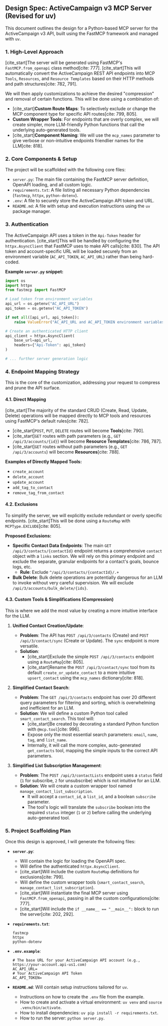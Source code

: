 ## **Design Spec: ActiveCampaign v3 MCP Server (Revised for uv)**

This document outlines the design for a Python-based MCP server for the ActiveCampaign v3 API, built using the FastMCP framework and managed with `uv`.

### 1. High-Level Approach

[cite_start]The server will be generated using FastMCP's `FastMCP.from_openapi` class method[cite: 777]. [cite_start]This will automatically convert the ActiveCampaign REST API endpoints into MCP `Tools`, `Resources`, and `Resource Templates` based on their HTTP methods and path structures[cite: 782, 791].

We will then apply customizations to achieve the desired "compression" and removal of certain functions. This will be done using a combination of:
* [cite_start]**Custom Route Maps**: To selectively exclude or change the MCP component type for specific API routes[cite: 799, 805].
* **Custom Wrapper Tools**: For endpoints that are overly complex, we will create simpler, more LLM-friendly Python functions that call the underlying auto-generated tools.
* [cite_start]**Component Naming**: We will use the `mcp_names` parameter to give verbose or non-intuitive endpoints friendlier names for the LLM[cite: 818].

### 2. Core Components & Setup

The project will be scaffolded with the following core files:

* `server.py`: The main file containing the FastMCP server definition, OpenAPI loading, and all custom logic.
* `requirements.txt`: A file listing all necessary Python dependencies (`fastmcp`, `httpx`, `python-dotenv`).
* `.env`: A file to securely store the ActiveCampaign API token and URL.
* `README.md`: A file with setup and execution instructions using the `uv` package manager.

### 3. Authentication

The ActiveCampaign API uses a token in the `Api-Token` header for authentication. [cite_start]This will be handled by configuring the `httpx.AsyncClient` that FastMCP uses to make API calls[cite: 830]. The API token and account-specific URL will be loaded securely from an environment variable (`AC_API_TOKEN`, `AC_API_URL`) rather than being hard-coded.

**Example `server.py` snippet:**
```python
import os
import httpx
from fastmcp import FastMCP

# Load token from environment variables
api_url = os.getenv("AC_API_URL")
api_token = os.getenv("AC_API_TOKEN")

if not all([api_url, api_token]):
    raise ValueError("AC_API_URL and AC_API_TOKEN environment variables must be set.")

# Create an authenticated HTTP client
api_client = httpx.AsyncClient(
    base_url=api_url,
    headers={"Api-Token": api_token}
)

# ... further server generation logic
```

### 4. Endpoint Mapping Strategy

This is the core of the customization, addressing your request to compress and prune the API surface.

#### 4.1. Direct Mapping

[cite_start]The majority of the standard CRUD (Create, Read, Update, Delete) operations will be mapped directly to MCP tools and resources using FastMCP's default rules[cite: 782].

* [cite_start]`POST`, `PUT`, `DELETE` routes will become **Tools**[cite: 790].
* [cite_start]`GET` routes with path parameters (e.g., `GET /api/3/accounts/{id}`) will become **Resource Templates**[cite: 786, 787].
* [cite_start]`GET` routes without path parameters (e.g., `GET /api/3/accounts`) will become **Resources**[cite: 788].

**Examples of Directly Mapped Tools:**
* `create_account`
* `delete_account`
* `update_account`
* `add_tag_to_contact`
* `remove_tag_from_contact`

#### 4.2. Exclusions

To simplify the server, we will explicitly exclude redundant or overly specific endpoints. [cite_start]This will be done using a `RouteMap` with `MCPType.EXCLUDE`[cite: 805].

**Proposed Exclusions:**

* **Specific Contact Data Endpoints**: The main `GET /api/3/contacts/{contactId}` endpoint returns a comprehensive `contact` object with a `links` section. We will rely on this primary endpoint and exclude the separate, granular endpoints for a contact's goals, bounce logs, etc.
    * **Rule**: Exclude `^/api/3/contacts/{contactId}/.+`
* **Bulk Delete**: Bulk delete operations are potentially dangerous for an LLM to invoke without very careful supervision. We will exclude `/api/3/accounts/bulk_delete/{ids}`.

#### 4.3. Custom Tools & Simplifications (Compression)

This is where we add the most value by creating a more intuitive interface for the LLM.

1.  **Unified Contact Creation/Update**:
    * **Problem**: The API has `POST /api/3/contacts` (Create) and `POST /api/3/contact/sync` (Create or Update). The `sync` endpoint is more versatile.
    * **Solution**:
        * [cite_start]Exclude the simple `POST /api/3/contacts` endpoint using a `RouteMap`[cite: 805].
        * [cite_start]Rename the `POST /api/3/contact/sync` tool from its default `create_or_update_contact` to a more intuitive `upsert_contact` using the `mcp_names` dictionary[cite: 818].

2.  **Simplified Contact Search**:
    * **Problem**: The `GET /api/3/contacts` endpoint has over 20 different query parameters for filtering and sorting, which is overwhelming and inefficient for an LLM.
    * **Solution**: We will define a custom Python tool called `smart_contact_search`. This tool will:
        * [cite_start]Be created by decorating a standard Python function with `@mcp.tool`[cite: 996].
        * Expose only the most essential search parameters: `email`, `name`, `tag`, and `list_name`.
        * Internally, it will call the more complex, auto-generated `get_contacts` tool, mapping the simple inputs to the correct API parameters.

3.  **Simplified List Subscription Management**:
    * **Problem**: The `POST /api/3/contactLists` endpoint uses a `status` field (`1` for subscribe, `2` for unsubscribe) which is not intuitive for an LLM.
    * **Solution**: We will create a custom wrapper tool named `manage_contact_list_subscription`.
        * It will accept a `contact_id`, a `list_id`, and a boolean `subscribe` parameter.
        * The tool's logic will translate the `subscribe` boolean into the required `status` integer (`1` or `2`) before calling the underlying auto-generated tool.

### 5. Project Scaffolding Plan

Once this design is approved, I will generate the following files:

* **`server.py`**:
    * Will contain the logic for loading the OpenAPI spec.
    * Will define the authenticated `httpx.AsyncClient`.
    * [cite_start]Will include the custom `RouteMap` definitions for exclusions[cite: 799].
    * Will define the custom wrapper tools (`smart_contact_search`, `manage_contact_list_subscription`).
    * [cite_start]Will instantiate the final MCP server using `FastMCP.from_openapi`, passing in all the custom configurations[cite: 777].
    * [cite_start]Will include the `if __name__ == "__main__":` block to run the server[cite: 202, 292].

* **`requirements.txt`**:
    ```
    fastmcp
    httpx
    python-dotenv
    ```

* **`.env.example`**:
    ```
    # The base URL for your ActiveCampaign API account (e.g., https://your-account.api-us1.com)
    AC_API_URL=
    # Your ActiveCampaign API Token
    AC_API_TOKEN=
    ```

* **`README.md`**: Will contain setup instructions tailored for `uv`.
    * Instructions on how to create the `.env` file from the example.
    * How to create and activate a virtual environment: `uv venv` and `source .venv/bin/activate`.
    * How to install dependencies: `uv pip install -r requirements.txt`.
    * How to run the server: `python server.py`.

